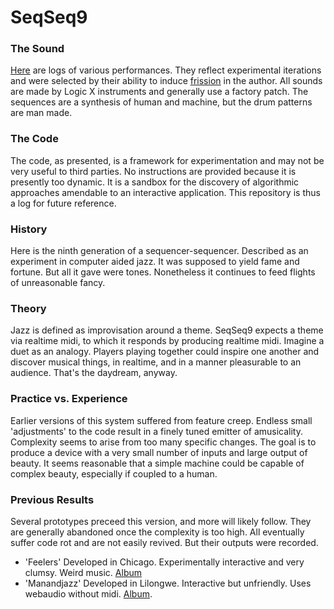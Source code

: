 SeqSeq9
=======

### The Sound
[Here](https://www.youtube.com/watch?v=YKb0v2ULtwU&list=PLqyn9JJjwfUN4gW2cIPBj_nkkEg7kbyLx) are logs of various performances. They reflect experimental iterations and were selected by their ability to induce [frission](http://en.wikipedia.org/wiki/Cold_chill) in the author. All sounds are made by Logic X instruments and generally use a factory patch. The sequences are a synthesis of human and machine, but the drum patterns are man made.

### The Code
The code, as presented, is a framework for experimentation and may not be very useful to third parties. No instructions are provided because it is presently too dynamic. It is a sandbox for the discovery of algorithmic approaches amendable to an interactive application. This repository is thus a log for future reference.

### History
Here is the ninth generation of a sequencer-sequencer. Described as an experiment in computer aided jazz. It was supposed to yield fame and fortune. But all it gave were tones. Nonetheless it continues to feed flights of unreasonable fancy.

### Theory
Jazz is defined as improvisation around a theme. SeqSeq9 expects a theme via realtime midi, to which it responds by producing realtime midi. Imagine a duet as an analogy. Players playing together could inspire one another and discover musical things, in realtime, and in a manner pleasurable to an audience. That's the daydream, anyway.

### Practice vs. Experience
Earlier versions of this system suffered from feature creep. Endless small 'adjustments' to the code result in a finely tuned emitter of amusicality. Complexity seems to arise from too many specific changes. The goal is to produce a device with a very small number of inputs and large output of beauty. It seems reasonable that a simple machine could be capable of complex beauty, especially if coupled to a human. 

### Previous Results
Several prototypes preceed this version, and more will likely follow. They are generally abandoned once the complexity is too high. All eventually suffer code rot and are not easily revived. But their outputs were recorded.

- 'Feelers' Developed in Chicago. Experimentally interactive and very clumsy. Weird music. [Album](https://soundcloud.com/feelersoutput)
- 'Manandjazz' Developed in Lilongwe. Interactive but unfriendly. Uses webaudio without midi. [Album](https://github.com/abrie/seqseq9/blob/master/album/manandjazz-live_in_lilongwe.tgz?raw=true).
